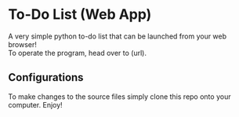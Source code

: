 # To-Do List (Web App)
A very simple python to-do list that can be launched from your web browser! <br>
To operate the program, head over to (url). <br>
## Configurations
To make changes to the source files simply clone this repo onto your computer. Enjoy! <br>
